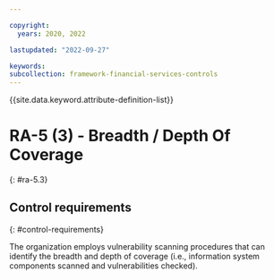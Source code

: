 ```yaml
---

copyright:
  years: 2020, 2022

lastupdated: "2022-09-27"

keywords: 
subcollection: framework-financial-services-controls
---
```


{{site.data.keyword.attribute-definition-list}}

         
# RA-5 (3) - Breadth / Depth Of Coverage
{: #ra-5.3}

## Control requirements
{: #control-requirements}

The organization employs vulnerability scanning procedures that can identify the breadth and depth of coverage (i.e., information system components scanned and vulnerabilities checked).



